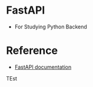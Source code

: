 # FastAPI
- For Studying Python Backend

# Reference
- [FastAPI documentation](https://fastapi.tiangolo.com/ko/)

TEst
